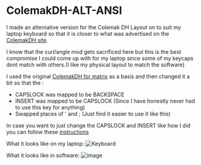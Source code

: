 # ColemakDH-ALT-ANSI

I made an alternative version for the Colemak DH Layout on to suit my laptop keyboard so that it is closer to what was advertised on the [ColemakDH site](https://colemakmods.github.io/mod-dh/). 

I know that the curl/angle mod gets sacrificed here but this is the best compromise I could come up with for my laptop since some of my keycaps dont match with others.(I like my physical layout to match the software) 

I used the original [ColemakDH for matrix](https://github.com/ColemakMods/mod-dh/tree/master/klc) as a basis and then changed it a bit so that the :
* CAPSLOCK was mapped to be BACKSPACE 
* INSERT was mapped to be CAPSLOCK      (Since I have honestly never had to use this key for anything)
* Swapped places of ' and ;     (Just find it easier to use it like this)

In case you want to just change the CAPSLOCK and INSERT like how I did you can follow these [instructions](https://forum.colemak.com/topic/870-hacked-msklc-to-enable-remapping-capslock/)

What it looks like on my laptop:
![Keyboard ](https://user-images.githubusercontent.com/65004578/120288268-1323d180-c2d1-11eb-9d21-c72f5b15981d.jpg)


What it looks like in software:
![image](https://user-images.githubusercontent.com/65004578/120104077-d2f31080-c163-11eb-9c18-5245aa1a1817.png)
